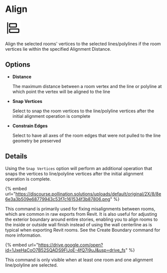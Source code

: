 # Align
<img src="images/align.svg" width="50" height="50"> 

Align the selected rooms' vertices to the selected lines/polylines if the room vertices lie within the specified Alignment Distance.

## Options

* **Distance**

  The maximum distance between a room vertex and the line or polyline at which point the vertex will be aligned to the line

* **Snap Vertices**

  Select to snap the room vertices to the line/polyline vertices after the initial alignment operation is complete

* **Constrain Edges**

  Select to have all axes of the room edges that were not pulled to the line geometry be preserved

## Details

Using the `Snap Vertices` option will perform an additional operation that snaps the vertices to line/polyline vertices after the initial alignment operation is complete.

{% embed url="https://discourse.pollination.solutions/uploads/default/original/2X/8/8e6e3a3b509e68779943c53f7c161534f3b87806.png" %}

This command is primarily used for fixing misalignments between rooms, which are common in raw exports from Revit. It is also useful for adjusting the exterior boundary around entire stories, enabling you to align rooms to the inside or outside wall finish instead of using the wall centerline as is typical when exporting Revit rooms. See the Create Boundary command for more information.

{% embed url="https://drive.google.com/open?id=1JxeHaCoO7B52SQADS9FlJoE-4fQ7i9uJ&usp=drive_fs" %}

This command is only visible when at least one room and one alignment line/polyline are selected.